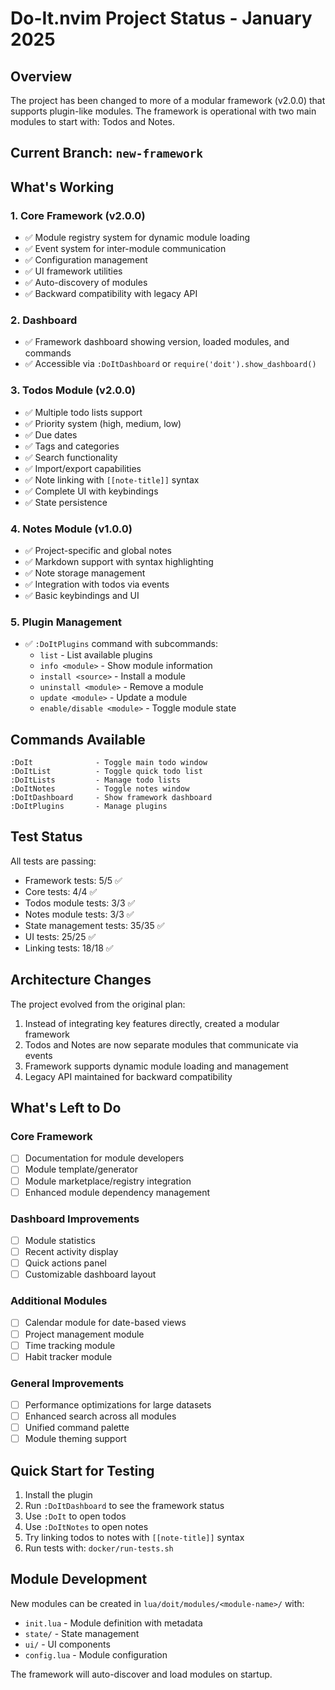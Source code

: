 # Do-It.nvim Project Status - January 2025

## Overview

The project has been changed to more of a modular framework (v2.0.0) that supports plugin-like modules. The framework is operational with two main modules to start with: Todos and Notes.

## Current Branch: `new-framework`

## What's Working

### 1. Core Framework (v2.0.0)

- ✅ Module registry system for dynamic module loading
- ✅ Event system for inter-module communication
- ✅ Configuration management
- ✅ UI framework utilities
- ✅ Auto-discovery of modules
- ✅ Backward compatibility with legacy API

### 2. Dashboard

- ✅ Framework dashboard showing version, loaded modules, and commands
- ✅ Accessible via `:DoItDashboard` or `require('doit').show_dashboard()`

### 3. Todos Module (v2.0.0)

- ✅ Multiple todo lists support
- ✅ Priority system (high, medium, low)
- ✅ Due dates
- ✅ Tags and categories
- ✅ Search functionality
- ✅ Import/export capabilities
- ✅ Note linking with `[[note-title]]` syntax
- ✅ Complete UI with keybindings
- ✅ State persistence

### 4. Notes Module (v1.0.0)

- ✅ Project-specific and global notes
- ✅ Markdown support with syntax highlighting
- ✅ Note storage management
- ✅ Integration with todos via events
- ✅ Basic keybindings and UI

### 5. Plugin Management

- ✅ `:DoItPlugins` command with subcommands:
  - `list` - List available plugins
  - `info <module>` - Show module information
  - `install <source>` - Install a module
  - `uninstall <module>` - Remove a module
  - `update <module>` - Update a module
  - `enable/disable <module>` - Toggle module state

## Commands Available

```
:DoIt              - Toggle main todo window
:DoItList          - Toggle quick todo list
:DoItLists         - Manage todo lists
:DoItNotes         - Toggle notes window
:DoItDashboard     - Show framework dashboard
:DoItPlugins       - Manage plugins
```

## Test Status

All tests are passing:

- Framework tests: 5/5 ✅
- Core tests: 4/4 ✅
- Todos module tests: 3/3 ✅
- Notes module tests: 3/3 ✅
- State management tests: 35/35 ✅
- UI tests: 25/25 ✅
- Linking tests: 18/18 ✅

## Architecture Changes

The project evolved from the original plan:

1. Instead of integrating key features directly, created a modular framework
2. Todos and Notes are now separate modules that communicate via events
3. Framework supports dynamic module loading and management
4. Legacy API maintained for backward compatibility

## What's Left to Do

### Core Framework

- [ ] Documentation for module developers
- [ ] Module template/generator
- [ ] Module marketplace/registry integration
- [ ] Enhanced module dependency management

### Dashboard Improvements

- [ ] Module statistics
- [ ] Recent activity display
- [ ] Quick actions panel
- [ ] Customizable dashboard layout

### Additional Modules

- [ ] Calendar module for date-based views
- [ ] Project management module
- [ ] Time tracking module
- [ ] Habit tracker module

### General Improvements

- [ ] Performance optimizations for large datasets
- [ ] Enhanced search across all modules
- [ ] Unified command palette
- [ ] Module theming support

## Quick Start for Testing

1. Install the plugin
2. Run `:DoItDashboard` to see the framework status
3. Use `:DoIt` to open todos
4. Use `:DoItNotes` to open notes
5. Try linking todos to notes with `[[note-title]]` syntax
6. Run tests with: `docker/run-tests.sh`

## Module Development

New modules can be created in `lua/doit/modules/<module-name>/` with:

- `init.lua` - Module definition with metadata
- `state/` - State management
- `ui/` - UI components
- `config.lua` - Module configuration

The framework will auto-discover and load modules on startup.

